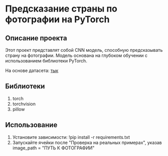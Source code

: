# Предсказание страны по фотографии на PyTorch
## Описание проекта
Этот проект представлят собой CNN модель, способную предсказывать страну на фотографии. Модель основана на глубоком обучении с использованием библиотеки PyTorch.

На основе датасета: [тык](https://www.kaggle.com/datasets/ubitquitin/geolocation-geoguessr-images-50k)

## Библиотеки
1. torch
2. torchvision
3. pillow

## Использование
1. Установите зависимости:
   !pip install -r requirements.txt
2. Запускайте ячейки после "Проверка на реальных примерах", указав image_path = "ПУТЬ К ФОТОГРАФИИ"
